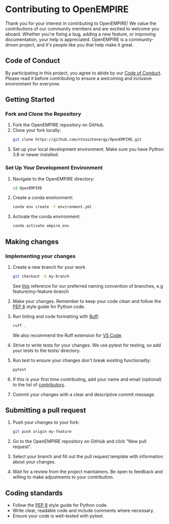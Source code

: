 # Contributing to OpenEMPIRE

Thank you for your interest in contributing to OpenEMPIRE! We value the contributions of our community members and are excited to welcome you aboard. Whether you're fixing a bug, adding a new feature, or improving documentation, your help is appreciated. OpenEMPIRE is a community-driven project, and it's people like you that help make it great.

## Code of Conduct

By participating in this project, you agree to abide by our [Code of Conduct](CODE_OF_CONDUCT.md). Please read it before contributing to ensure a welcoming and inclusive environment for everyone.

## Getting Started

### Fork and Clone the Repository

1. Fork the OpenEMPIRE repository on GitHub.
2. Clone your fork locally:
   ```bash
   git clone https://github.com/ntnuiotenergy/OpenEMPIRE.git
   ```
3. Set up your local development environment. Make sure you have Python 3.8 or newer installed.

### Set Up Your Development Environment

1. Navigate to the OpenEMPIRE directory:
    ```bash
    cd OpenEMPIRE
    ```
2. Create a conda environment:
    ```bash
    conda env create -f environment.yml
    ```
3. Activate the conda environment:
    ```bash
    conda activate empire_env
    ```

## Making changes 

### Implementing your changes
1. Create a new branch for your work
    ```bash
    git checkout -b my-branch
    ```
    See [this](https://dev.to/varbsan/a-simplified-convention-for-naming-branches-and-commits-in-git-il4) reference for our preferred naming convention of branches, e.g feature/my-feature-branch

2. Make your changes. Remember to keep your code clean and follow the [PEP 8](https://peps.python.org/pep-0008/) style guide for Python code. 

3. Run linting and code formatting with [Ruff](https://docs.astral.sh/ruff/):
    ```bash
    ruff .
    ```
    We also recommend the Ruff extension for [VS Code](https://github.com/astral-sh/ruff-vscode).

4. Strive to write tests for your changes. We use pytest for testing, so add your tests to the tests/ directory.

5. Run test to ensure your changes don't break existing functionality:
    ```bash
    pytest
    ```

6. If this is your first time contributing, add your name and email (optional) to the list of [contributors](../docs/source/contributors.rst).

6. Commit your changes with a clear and descriptive commit message.

## Submitting a pull request

1. Push your changes to your fork:
    ```bash
    git push origin my-feature
    ```

2. Go to the OpenEMPIRE repository on GitHub and click "New pull request".

3. Select your branch and fill out the pull request template with information about your changes.

4. Wait for a review from the project maintainers. Be open to feedback and willing to make adjustments to your contribution.

## Coding standards
- Follow the [PEP 8](https://peps.python.org/pep-0008/) style guide for Python code.
- Write clear, readable code and include comments where necessary.
- Ensure your code is well-tested with pytest.
